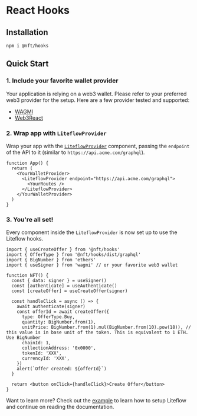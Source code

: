 # React Hooks

## Installation

```
npm i @nft/hooks
```

## Quick Start

### 1. Include your favorite wallet provider

Your application is relying on a web3 wallet. Please refer to your preferred web3 provider for the setup.
Here are a few provider tested and supported:

- [WAGMI](https://wagmi.sh/)
- [Web3React](https://github.com/Uniswap/web3-react)

### 2. Wrap app with `LiteflowProvider`

Wrap your app with the [`LiteflowProvider`](/docs/LiteflowProvider) component, passing the `endpoint` of the API to it (similar to `https://api.acme.com/graphql`).

```tsx
function App() {
  return (
    <YourWalletProvider>
      <LiteflowProvider endpoint="https://api.acme.com/graphql">
        <YourRoutes />
      </LiteflowProvider>
    </YourWalletProvider>
  )
}
```

### 3. You're all set!

Every component inside the `LiteflowProvider` is now set up to use the Liteflow hooks.

```tsx
import { useCreateOffer } from '@nft/hooks'
import { OfferType } from '@nft/hooks/dist/graphql'
import { BigNumber } from 'ethers'
import { useSigner } from 'wagmi' // or your favorite web3 wallet

function NFT() {
  const { data: signer } = useSigner()
  const [authenticate] = useAuthenticate()
  const [createOffer] = useCreateOffer(signer)

  const handleClick = async () => {
    await authenticate(signer)
    const offerId = await createOffer({
      type: OfferType.Buy,
      quantity: BigNumber.from(1),
      unitPrice: BigNumber.from(1).mul(BigNumber.from(10).pow(18)), // this value is in base unit of the token. This is equivalent to 1 ETH. Use BigNumber
      chainId: 1,
      collectionAddress: '0x0000',
      tokenId: 'XXX',
      currencyId: 'XXX',
    })
    alert(`Offer created: ${offerId}`)
  }

  return <button onClick={handleClick}>Create Offer</button>
}
```

Want to learn more? Check out the [example](https://github.com/liteflow-labs/liteflow-js/tree/main/example) to learn how to setup Liteflow and continue on reading the documentation.
